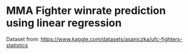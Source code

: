 # MMA Fighter winrate prediction using linear regression

Dataset from: https://www.kaggle.com/datasets/asaniczka/ufc-fighters-statistics 
